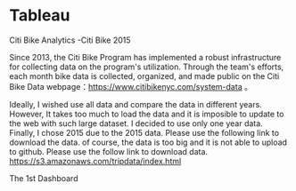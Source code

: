 # Tableau

Citi Bike Analytics  -Citi Bike 2015

Since 2013, the Citi Bike Program has implemented a robust infrastructure for collecting data on the program's utilization. Through the team's efforts, each month bike data is collected, organized, and made public on the Citi Bike Data webpage：https://www.citibikenyc.com/system-data  。 

Ideally, I wished use all data and compare the data in different years. However, It takes too much to load the data and it is imposible to update to the web with such large dataset. I decided to use only one year data. Finally, I chose 2015 due to the 2015 data. Please use the following link to download the data. of course, the data is too big and it is not able to upload to github. Please use the follow link to download data. 
https://s3.amazonaws.com/tripdata/index.html


The 1st Dashboard 
